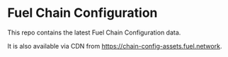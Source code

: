 # Fuel Chain Configuration

This repo contains the latest Fuel Chain Configuration data.

It is also available via CDN from https://chain-config-assets.fuel.network.
